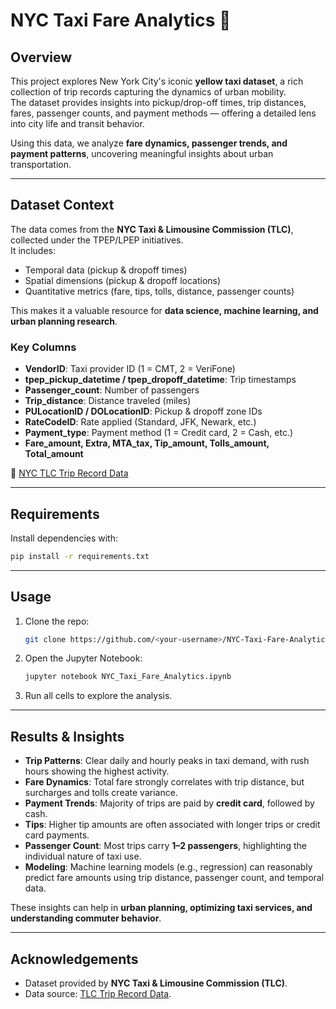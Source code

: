 # NYC Taxi Fare Analytics 🚖

## Overview
This project explores New York City's iconic **yellow taxi dataset**, a rich collection of trip records capturing the dynamics of urban mobility.  
The dataset provides insights into pickup/drop-off times, trip distances, fares, passenger counts, and payment methods — offering a detailed lens into city life and transit behavior.

Using this data, we analyze **fare dynamics, passenger trends, and payment patterns**, uncovering meaningful insights about urban transportation.

---

## Dataset Context
The data comes from the **NYC Taxi & Limousine Commission (TLC)**, collected under the TPEP/LPEP initiatives.  
It includes:
- Temporal data (pickup & dropoff times)
- Spatial dimensions (pickup & dropoff locations)
- Quantitative metrics (fare, tips, tolls, distance, passenger counts)

This makes it a valuable resource for **data science, machine learning, and urban planning research**.

### Key Columns
- **VendorID**: Taxi provider ID (1 = CMT, 2 = VeriFone)  
- **tpep_pickup_datetime / tpep_dropoff_datetime**: Trip timestamps  
- **Passenger_count**: Number of passengers  
- **Trip_distance**: Distance traveled (miles)  
- **PULocationID / DOLocationID**: Pickup & dropoff zone IDs  
- **RateCodeID**: Rate applied (Standard, JFK, Newark, etc.)  
- **Payment_type**: Payment method (1 = Credit card, 2 = Cash, etc.)  
- **Fare_amount, Extra, MTA_tax, Tip_amount, Tolls_amount, Total_amount**

📌 [NYC TLC Trip Record Data](https://www.nyc.gov/assets/tlc/downloads/pdf/data_dictionary_trip_records_yellow.pdf)

---

## Requirements
Install dependencies with:
```bash
pip install -r requirements.txt
```

---

## Usage
1. Clone the repo:
   ```bash
   git clone https://github.com/<your-username>/NYC-Taxi-Fare-Analytics.git
   ```
2. Open the Jupyter Notebook:
   ```bash
   jupyter notebook NYC_Taxi_Fare_Analytics.ipynb
   ```
3. Run all cells to explore the analysis.

---

## Results & Insights
- **Trip Patterns**: Clear daily and hourly peaks in taxi demand, with rush hours showing the highest activity.  
- **Fare Dynamics**: Total fare strongly correlates with trip distance, but surcharges and tolls create variance.  
- **Payment Trends**: Majority of trips are paid by **credit card**, followed by cash.  
- **Tips**: Higher tip amounts are often associated with longer trips or credit card payments.  
- **Passenger Count**: Most trips carry **1–2 passengers**, highlighting the individual nature of taxi use.  
- **Modeling**: Machine learning models (e.g., regression) can reasonably predict fare amounts using trip distance, passenger count, and temporal data.

These insights can help in **urban planning, optimizing taxi services, and understanding commuter behavior**.

---

## Acknowledgements
- Dataset provided by **NYC Taxi & Limousine Commission (TLC)**.  
- Data source: [TLC Trip Record Data](https://www.nyc.gov/assets/tlc/downloads/pdf/data_dictionary_trip_records_yellow.pdf).  
